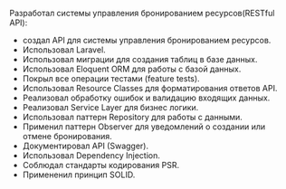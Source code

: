 Разработал системы управления бронированием ресурсов(RESTful API):
- создал API для системы управления бронированием ресурсов.
- Использовал Laravel.
- Использовал миграции для создания таблиц в базе данных.
- Использовал Eloquent ORM для работы с базой данных.
- Покрыл все операции тестами (feature tests).
- Использовал Resource Classes для форматирования ответов API.
- Реализовал обработку ошибок и валидацию входящих данных.
- Реализовал Service Layer для бизнес логики.
- Использовал паттерн Repository для работы с данными.
- Применил паттерн Observer для уведомлений о создании или отмене бронирования.
- Документировал API (Swagger).
- Использовал Dependency Injection.
- Соблюдал стандарты кодирования PSR.
- Примененил принцип SOLID.
